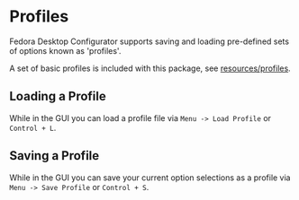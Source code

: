 # Profiles

Fedora Desktop Configurator supports saving and loading pre-defined sets of options known as 'profiles'.

A set of basic profiles is included with this package, see [resources/profiles](../resources/profiles).

## Loading a Profile

While in the GUI you can load a profile file via `Menu -> Load Profile` or `Control + L`.

## Saving a Profile

While in the GUI you can save your current option selections as a profile via `Menu -> Save Profile` or `Control + S`.
